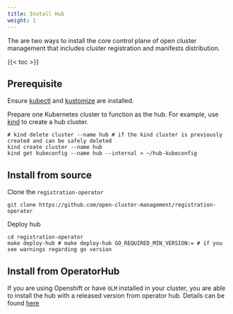 ```yaml
---
title: Install Hub
weight: 1
---
```


The are two ways to install the core control plane of open cluster management that includes cluster registration and manifests distribution.

<!-- spellchecker-disable -->

{{< toc >}}

<!-- spellchecker-enable -->

## Prerequisite

Ensure [kubectl](https://kubernetes.io/docs/tasks/tools/install-kubectl/) and [kustomize](https://kubernetes-sigs.github.io/kustomize/installation/) are installed.

Prepare one Kubernetes cluster to function as the hub. For example, use [kind](https://kind.sigs.k8s.io/docs/user/quick-start/) to create a hub cluster.

```Shell
# kind delete cluster --name hub # if the kind cluster is previously created and can be safely deleted
kind create cluster --name hub
kind get kubeconfig --name hub --internal > ~/hub-kubeconfig
```

## Install from source

Clone the `registration-operator`

```Shell
git clone https://github.com/open-cluster-management/registration-operator
```

Deploy hub

```Shell
cd registration-operator
make deploy-hub # make deploy-hub GO_REQUIRED_MIN_VERSION:= # if you see warnings regarding go version
```

## Install from OperatorHub
If you are using Openshift or have `OLM` installed in your cluster, you are able to install the hub with a released version from operator hub. Details can be found [here](https://operatorhub.io/operator/cluster-manager)